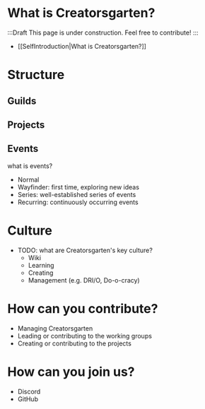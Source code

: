 # What is Creatorsgarten?

:::Draft
This page is under construction. Feel free to contribute!
:::

- [[SelfIntroduction|What is Creatorsgarten?]]

# Structure

## Guilds

## Projects

## Events
what is events?
- Normal
- Wayfinder: first time, exploring new ideas
- Series: well-established series of events
- Recurring: continuously occurring events

# Culture

- TODO: what are Creatorsgarten's key culture?
  - Wiki
  - Learning
  - Creating
  - Management (e.g. DRI/O, Do-o-cracy)

# How can you contribute?

- Managing Creatorsgarten
- Leading or contributing to the working groups
- Creating or contributing to the projects

# How can you join us?

- Discord
- GitHub